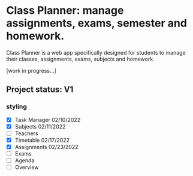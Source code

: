 # Class Planner: manage assignments, exams, semester and homework.

Class Planner is a web app specifically designed for students to manage their classes, assignments, exams, subjects and homework

[work in progress...]


## Project status: V1
### styling

- [X] Task Manager 02/10/2022
- [X] Subjects 02/11/2022
- [ ] Teachers
- [X] Timetable 02/17/2022
- [X] Assignments 02/23/2022
- [ ] Exams
- [ ] Agenda
- [ ] Overview
